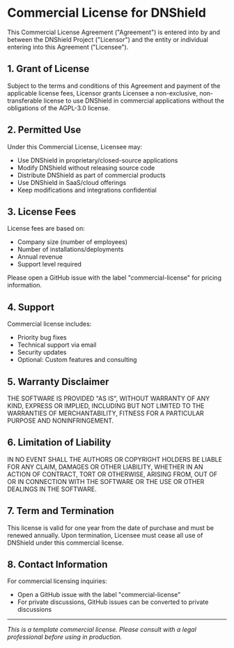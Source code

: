 # Commercial License for DNShield

This Commercial License Agreement ("Agreement") is entered into by and between the DNShield Project ("Licensor") and the entity or individual entering into this Agreement ("Licensee").

## 1. Grant of License

Subject to the terms and conditions of this Agreement and payment of the applicable license fees, Licensor grants Licensee a non-exclusive, non-transferable license to use DNShield in commercial applications without the obligations of the AGPL-3.0 license.

## 2. Permitted Use

Under this Commercial License, Licensee may:
- Use DNShield in proprietary/closed-source applications
- Modify DNShield without releasing source code
- Distribute DNShield as part of commercial products
- Use DNShield in SaaS/cloud offerings
- Keep modifications and integrations confidential

## 3. License Fees

License fees are based on:
- Company size (number of employees)
- Number of installations/deployments
- Annual revenue
- Support level required

Please open a GitHub issue with the label "commercial-license" for pricing information.

## 4. Support

Commercial license includes:
- Priority bug fixes
- Technical support via email
- Security updates
- Optional: Custom features and consulting

## 5. Warranty Disclaimer

THE SOFTWARE IS PROVIDED "AS IS", WITHOUT WARRANTY OF ANY KIND, EXPRESS OR IMPLIED, INCLUDING BUT NOT LIMITED TO THE WARRANTIES OF MERCHANTABILITY, FITNESS FOR A PARTICULAR PURPOSE AND NONINFRINGEMENT.

## 6. Limitation of Liability

IN NO EVENT SHALL THE AUTHORS OR COPYRIGHT HOLDERS BE LIABLE FOR ANY CLAIM, DAMAGES OR OTHER LIABILITY, WHETHER IN AN ACTION OF CONTRACT, TORT OR OTHERWISE, ARISING FROM, OUT OF OR IN CONNECTION WITH THE SOFTWARE OR THE USE OR OTHER DEALINGS IN THE SOFTWARE.

## 7. Term and Termination

This license is valid for one year from the date of purchase and must be renewed annually. Upon termination, Licensee must cease all use of DNShield under this commercial license.

## 8. Contact Information

For commercial licensing inquiries:
- Open a GitHub issue with the label "commercial-license"
- For private discussions, GitHub issues can be converted to private discussions

---

*This is a template commercial license. Please consult with a legal professional before using in production.*